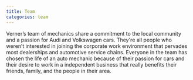 ```yaml
---
title: Team
categories: team
---
```


Verner’s team of mechanics share a commitment to the local community and a passion for Audi and Volkswagen cars. They're all people who weren’t interested in joining the corporate work environment that pervades most dealerships and automotive service chains. Everyone in the team has chosen the life of an auto mechanic because of their passion for cars and their desire to work in a independent business that really benefits their friends, family, and the people in their area.